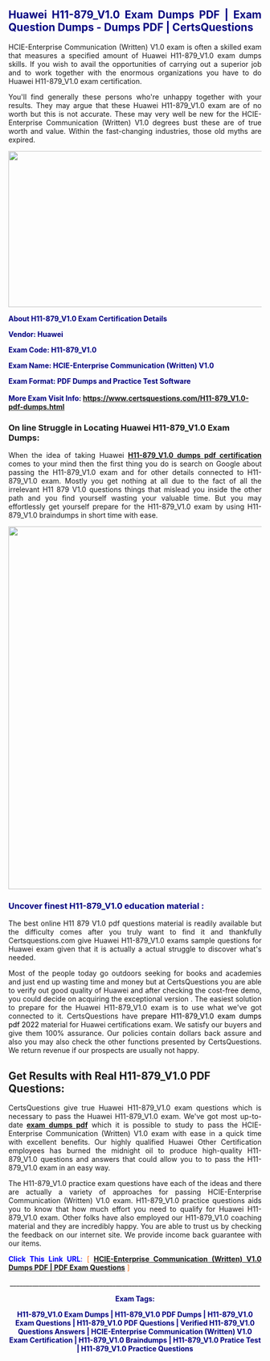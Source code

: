<h2 style="text-align: justify;"><span style="color: #000080;">Huawei H11-879_V1.0 Exam Dumps PDF | Exam Question Dumps - Dumps PDF | CertsQuestions</span></h2>
<p style="text-align: justify;">HCIE-Enterprise Communication (Written) V1.0 exam is often a skilled exam that measures a specified amount of Huawei  H11-879_V1.0 exam dumps skills. If you wish to avail the opportunities of carrying out a superior job and to work together with the enormous organizations you have to do Huawei H11-879_V1.0 exam certification.</p>
<p style="text-align: justify;">You'll find generally these persons who're unhappy together with your results. They may argue that these Huawei  H11-879_V1.0 exam are of no worth but this is not accurate. These may very well be new for the HCIE-Enterprise Communication (Written) V1.0 degrees bust these are of true worth and value. Within the fast-changing industries, those old myths are expired.</p>
<p><img style="display: block; margin-left: auto; margin-right: auto;" src="https://i.imgur.com/eaP4ae9.png" width="840" height="310" /></p>
<p><span style="color: #000080;"><strong>About H11-879_V1.0 Exam Certification Details</strong></span></p>
<p><span style="color: #000080;"><strong>Vendor: Huawei<br /></strong></span></p>
<p><span style="color: #000080;"><strong>Exam Code: H11-879_V1.0</strong></span></p>
<p><span style="color: #000080;"><strong>Exam Name: HCIE-Enterprise Communication (Written) V1.0</strong></span></p>
<p><span style="color: #000080;"><strong>Exam Format: PDF Dumps and Practice Test Software<br /><br />More Exam Visit Info: <span style="color: #ff6600;"><a href="https://www.certsquestions.com/H11-879_V1.0-pdf-dumps.html">https://www.certsquestions.com/H11-879_V1.0-pdf-dumps.html</a></span></strong></span></p>
<h3>On line Struggle in Locating Huawei H11-879_V1.0 Exam Dumps:</h3>
<p style="text-align: justify;">When the idea of taking Huawei <a href="https://www.certsquestions.com/H11-879_V1.0-pdf-dumps.html"><strong> H11-879_V1.0 dumps pdf certification</strong></a> comes to your mind then the first thing you do is search on Google about passing the H11-879_V1.0 exam and for other details connected to H11-879_V1.0 exam. Mostly you get nothing at all due to the fact of all the irrelevant H11 879 V1.0 questions things that mislead you inside the other path and you find yourself wasting your valuable time. But you may effortlessly get yourself prepare for the H11-879_V1.0 exam by using H11-879_V1.0 braindumps in short time with ease.</p>
<p><a href="https://www.certsquestions.com/H11-879_V1.0-pdf-dumps.html"><img style="display: block; margin-left: auto; margin-right: auto;" src="https://i.imgur.com/pxhoKQ2.png" width="720" /></a></p>
<h3><span style="color: #000080;">Uncover finest  H11-879_V1.0 education material :</span></h3>
<p style="text-align: justify;">The best online H11 879 V1.0 pdf questions material is readily available but the difficulty comes after you truly want to find it and thankfully Certsquestions.com give Huawei H11-879_V1.0 exams sample questions for Huawei  exam given that it is actually a actual struggle to discover what's needed.</p>
<p style="text-align: justify;">Most of the people today go outdoors seeking for books and academies and just end up wasting time and money but at CertsQuestions you are able to verify out good quality of Huawei  and after checking the cost-free demo, you could decide on acquiring the exceptional version . The easiest solution to prepare for the Huawei H11-879_V1.0 exam is to use what we've got connected to it. CertsQuestions have <span style="color: #000000;">prepare H11-879_V1.0 exam dumps pdf 2022</span> material for Huawei certifications exam. We satisfy our buyers and give them 100% assurance. Our policies contain dollars back assure and also you may also check the other functions presented by CertsQuestions. We return revenue if our prospects are usually not happy.</p>
<h2>Get Results with Real H11-879_V1.0 PDF Questions:</h2>
<p style="text-align: justify;">CertsQuestions give true Huawei H11-879_V1.0 exam questions which is necessary to pass the Huawei  H11-879_V1.0 exam. We've got most up-to-date<strong>&nbsp;<a href="https://www.certsquestions.com/">exam dumps pdf</a></strong>&nbsp;which it is possible to study to pass the HCIE-Enterprise Communication (Written) V1.0 exam with ease in a quick time with excellent benefits. Our highly qualified Huawei Other Certification employees has burned the midnight oil to produce high-quality H11-879_V1.0 questions and answers that could allow you to to pass the H11-879_V1.0 exam in an easy way.</p>
<p style="text-align: justify;">The H11-879_V1.0 practice exam questions have each of the ideas and there are actually a variety of approaches for passing HCIE-Enterprise Communication (Written) V1.0 exam. H11-879_V1.0 practice questions aids you to know that how much effort you need to qualify for Huawei  H11-879_V1.0 exam. Other folks have also employed our H11-879_V1.0 coaching material and they are incredibly happy. You are able to trust us by checking the feedback on our internet site. We provide income back guarantee with our items.</p>
<p style="text-align: justify;"><span style="color: #0000ff;"><strong>Click This Link URL</strong>:</span> <span style="color: #ff6600;">[ <strong><a href="https://www.certsquestions.com/huawei-other-certification-certification.html">HCIE-Enterprise Communication (Written) V1.0 Dumps PDF | PDF Exam Questions</a></strong> ]</span></p>
<p style="text-align: center;">______________________________________________________________________________</p>
<p style="text-align: center;"><span style="color: #000080;"><strong>Exam Tags:</strong></span></p>
<p style="text-align: center;"><span style="color: #000080;"><strong>H11-879_V1.0 Exam Dumps | H11-879_V1.0 PDF Dumps | H11-879_V1.0 Exam Questions | H11-879_V1.0 PDF Questions | Verified H11-879_V1.0 Questions Answers | HCIE-Enterprise Communication (Written) V1.0 Exam Certification | H11-879_V1.0 Braindumps | H11-879_V1.0 Pratice Test | H11-879_V1.0 Practice Questions</strong></span></p>
